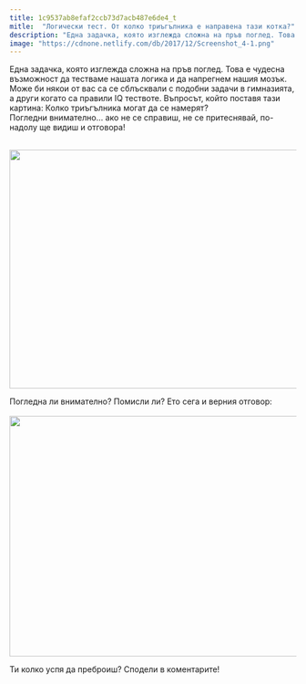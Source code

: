 ```yaml
---
title: 1c9537ab8efaf2ccb73d7acb487e6de4_t
mitle:  "Логически тест. От колко триъгълника е направена тази котка?"
description: "Една задачка, която изглежда сложна на пръв поглед. Това е чудесна възможност да тестваме нашата логика и да напрегнем нашия мозък. Може би някои от вас са се сблъсквали с подобни задачи в гимназията, а други когато са правили IQ тествоте. Въпросът, който поставя тази картина: Колко триъгълника могат да се намерят? Погледни внимателно… ако …"
image: "https://cdnone.netlify.com/db/2017/12/Screenshot_4-1.png"
---
```




<p>Една задачка, която изглежда сложна на пръв поглед. Това е чудесна възможност да тестваме нашата логика и да напрегнем нашия мозък. Може би някои от вас са се сблъсквали с подобни задачи в гимназията, а други когато са правили IQ тествоте. Въпросът, който поставя тази картина: Колко триъгълника могат да се намерят?<br/>
Погледни внимателно… ако не се справиш, не се притеснявай, по-надолу ще видиш и отговора!</p>
<p> <br/><img src="https://cdnone.netlify.com/db/2017/12/Screenshot_4-1.png" alt="" width="690" height="419" class="alignnone size-full wp-image-2777" srcset="https://cdnone.netlify.com/db/2017/12/Screenshot_4-1.png 690w, https://cdnone.netlify.com/db/2017/12/Screenshot_4-1-494x300.png 494w, https://cdnone.netlify.com/db/2017/12/Screenshot_4-1-204x124.png 204w, https://cdnone.netlify.com/db/2017/12/Screenshot_4-1-300x182.png 300w" sizes="(max-width: 690px) 100vw, 690px"/></p>
<p>Погледна ли внимателно? Помисли ли? Ето сега и верния отговор:<br/>
 <br/><img src="https://cdnone.netlify.com/db/2017/12/Image2.png" alt="" width="824" height="422" class="alignnone size-full wp-image-2778" srcset="https://cdnone.netlify.com/db/2017/12/Image2.png 824w, https://cdnone.netlify.com/db/2017/12/Image2-586x300.png 586w, https://cdnone.netlify.com/db/2017/12/Image2-768x393.png 768w" sizes="(max-width: 824px) 100vw, 824px"/></p>
<p>Ти колко успя да преброиш? Сподели в коментарите! </p>



